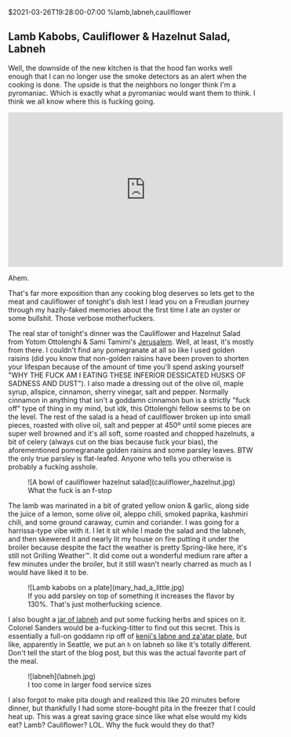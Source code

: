 $2021-03-26T19:28:00-07:00
%lamb,labneh,cauliflower
## Lamb Kabobs, Cauliflower & Hazelnut Salad, Labneh

Well, the downside of the new kitchen is that the hood fan works well enough that I can no longer use the smoke detectors as an alert when the cooking is done. The upside is that the neighbors no longer think I'm a pyromaniac. Which is exactly what a pyromaniac would want them to think. I think we all know where this is fucking going.

<iframe width="560" height="315" src="https://www.youtube.com/embed/wmin5WkOuPw" title="YouTube video player" frameborder="0" allow="autoplay; encrypted-media;" allowfullscreen></iframe>

Ahem.

That's far more exposition than any cooking blog deserves so lets get to the meat and cauliflower of tonight's dish lest I lead you on a Freudian journey through my hazily-faked memories about the first time I ate an oyster or some bullshit. Those verbose motherfuckers.

The real star of tonight's dinner was the Cauliflower and Hazelnut Salad from Yotom Ottolenghi & Sami Tamimi's [Jerusalem](https://bookshop.org/books/jerusalem-a-cookbook/9781607743941). Well, at least, it's mostly from there. I couldn't find any pomegranate at all so like I used golden raisins (did you know that non-golden raisins have been proven to shorten your lifespan because of the amount of time you'll spend asking yourself "WHY THE FUCK AM I EATING THESE INFERIOR DESSICATED HUSKS OF SADNESS AND DUST"). I also made a dressing out of the olive oil, maple syrup, allspice, cinnamon, sherry vinegar, salt and pepper. Normally cinnamon in anything that isn't a goddamn cinnamon bun is a strictly "fuck off" type of thing in my mind, but idk, this Ottolenghi fellow seems to be on the level. The rest of the salad is a head of cauliflower broken up into small pieces, roasted with olive oil, salt and pepper at 450º until some pieces are super well browned and it's all soft, some roasted and chopped hazelnuts, a bit of celery (always cut on the bias because fuck your bias), the aforementioned <strikethrough>pomegranate</strikethrough> golden raisins and some parsley leaves. BTW the only true parsley is flat-leafed. Anyone who tells you otherwise is probably a fucking asshole.

<figure>
![A bowl of cauliflower hazelnut salad](cauliflower_hazelnut.jpg)
<figcaption>What the fuck is an f-stop</figcaption>
</figure>

The lamb was marinated in a bit of grated yellow onion & garlic, along side the juice of a lemon, some olive oil, aleppo chili, smoked paprika, kashmiri chili, and some ground caraway, cumin and coriander. I was going for a harrissa-type vibe with it. I let it sit while I made the salad and the labneh, and then skewered it and nearly lit my house on fire putting it under the broiler because despite the fact the weather is pretty Spring-like here, it's still not Grilling Weather™. It did come out a wonderful medium rare after a few minutes under the broiler, but it still wasn't nearly charred as much as I would have liked it to be.

<figure>
![Lamb kabobs on a plate](mary_had_a_little.jpg)
<figcaption>If you add parsley on top of something it increases the flavor by 130%. That's just motherfucking science.</figcaption>
</figure>

I also bought a [jar of labneh](http://samishbay.com/milk-yogurt-kefir/) and put some fucking herbs and spices on it. Colonel Sanders would be a-fucking-titter to find out this secret. This is essentially a full-on goddamn rip off of [kenji's labne and za'atar plate](https://www.youtube.com/watch?v=rf8qsGovFaA), but like, apparently in Seattle, we put an `h` on labneh so like it's totally different. Don't tell the start of the blog post, but this was the actual favorite part of the meal.

<figure>
![labneh](labneh.jpg)
<figcaption>I too come in larger food service sizes</figcaption>
</figure>

I also forgot to make pita dough and realized this like 20 minutes before dinner, but thankfully I had some store-bought pita in the freezer that I could heat up. This was a great saving grace since like what else would my kids eat? Lamb? Cauliflower? LOL. Why the fuck would they do that?
